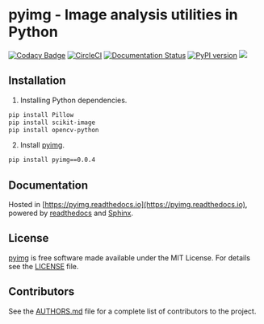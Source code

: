 pyimg - Image analysis utilities in Python
============
[![Codacy Badge](https://api.codacy.com/project/badge/Grade/54d6fc8763734b75882a333579ea1c55)](https://app.codacy.com/app/PingjunChen/pyimg?utm_source=github.com&utm_medium=referral&utm_content=PingjunChen/pyimg&utm_campaign=Badge_Grade_Dashboard)
[![CircleCI](https://circleci.com/gh/PingjunChen/pyimg.svg?style=svg)](https://circleci.com/gh/PingjunChen/pyimg)
[![Documentation Status](https://readthedocs.org/projects/pyimg/badge/?version=latest)](https://pyimg.readthedocs.io/en/latest/?badge=latest)
[![PyPI version](https://badge.fury.io/py/pyimg.svg)](https://badge.fury.io/py/pyimg)
![](https://img.shields.io/github/stars/PingjunChen/pyimg.svg)

Installation
------------
1. Installing Python dependencies.
```bash
pip install Pillow
pip install scikit-image
pip install opencv-python
```

2. Install [pyimg](https://pypi.org/project/pyimg).
```bash
pip install pyimg==0.0.4
```

Documentation
------------
Hosted in [https://pyimg.readthedocs.io](https://pyimg.readthedocs.io), powered by [readthedocs](https://readthedocs.org) and [Sphinx](http://www.sphinx-doc.org).

License
------------
[pyimg](https://github.com/PingjunChen/pyimg) is free software made available under the MIT License. For details see the [LICENSE](LICENSE) file.

Contributors
------------
See the [AUTHORS.md](AUTHORS.md) file for a complete list of contributors to the project.
